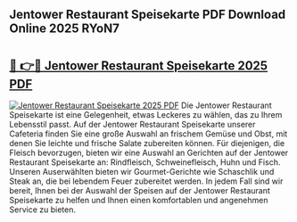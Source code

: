 ## Jentower Restaurant Speisekarte PDF Download Online 2025 RYoN7

# <h2><a href="http://gcdxwg.nevu.top/?p=Jentower+Restaurant+Speisekarte">🔗 👉🔴 Jentower Restaurant Speisekarte 2025 PDF</a></h2>

[![Jentower Restaurant Speisekarte 2025 PDF](https://i.imgur.com/dBaPXMq.png)](http://gcdxwg.nevu.top/?p=Jentower+Restaurant+Speisekarte)
Die Jentower Restaurant Speisekarte ist eine Gelegenheit, etwas Leckeres zu wählen, das zu Ihrem Lebensstil passt. Auf der Jentower Restaurant Speisekarte unserer Cafeteria finden Sie eine große Auswahl an frischem Gemüse und Obst, mit denen Sie leichte und frische Salate zubereiten können. Für diejenigen, die Fleisch bevorzugen, bieten wir eine Auswahl an Gerichten auf der Jentower Restaurant Speisekarte an: Rindfleisch, Schweinefleisch, Huhn und Fisch. Unseren Auserwählten bieten wir Gourmet-Gerichte wie Schaschlik und Steak an, die bei lebendem Feuer zubereitet werden. In jedem Fall sind wir bereit, Ihnen bei der Auswahl der Speisen auf der Jentower Restaurant Speisekarte zu helfen und Ihnen einen komfortablen und angenehmen Service zu bieten.
